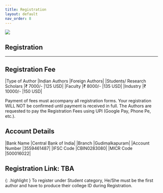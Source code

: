```yaml
---
title: Registration
layout: default
nav_order: 8
---
```

![](../../assets/images/bg_windmill.jpg)
## Registration
---
## Registration Fee

|Type of Author	             |Indian Authors |Foreign Authors|
|Students/ Research Scholars |₹ 7000/-       |125 USD|
|Faculty                     |₹ 8000/-       |135 USD|
|Industry                    |₹ 10000/-      |150 USD|

Payment of fees must accompany all registration forms. Your registration WILL NOT be confirmed until payment is received in full. The Authors are requested to pay the Registration Fees using UPI (Google Pay, Phone Pe, etc.).

## Account Details

|Bank Name      |Central Bank of India|
|Branch         |Gudimalkapuram|
|Account Number |3559461487|
|IFSC Code      |CBIN0283080|
|MICR Code      |500016022|


## Registration Link: **TBA**

{: .highlight }
To register under Student category, He/She must be the first author and have to produce their college ID during Registration.
